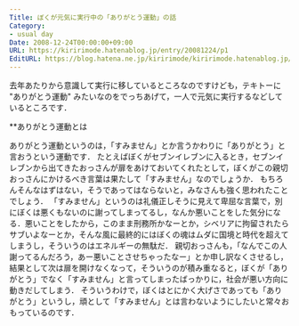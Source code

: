 ```yaml
---
Title: ぼくが元気に実行中の「ありがとう運動」の話
Category:
- usual day
Date: 2008-12-24T00:00:00+09:00
URL: https://kiririmode.hatenablog.jp/entry/20081224/p1
EditURL: https://blog.hatena.ne.jp/kiririmode/kiririmode.hatenablog.jp/atom/entry/8454420450078213703
---
```



去年あたりから意識して実行に移しているところなのですけども，テキトーに "ありがとう運動" みたいなのをでっちあげて，一人で元気に実行するなどしているところです．

**ありがとう運動とは

ありがとう運動というのは，「すみません」とか言うかわりに「ありがとう」と言おうという運動です．
たとえばぼくがセブンイレブンに入るとき，セブンイレブンから出てきたおっさんが扉をあけておいてくれたとして，ぼくがこの親切おっさんにかけるべき言葉は果たして「すみません」なのでしょうか．
もちろんそんなはずはない，そうであってはならないと，みなさんも強く思われたことでしょう．
「すみません」というのは礼儀正しそうに見えて卑屈な言葉で，別にぼくは悪くもないのに謝ってしまってるし，なんか悪いことをした気分になる．悪いことをしたから，このまま刑務所かなーとか，シベリアに拘留されたらサブいよなーとか，そんな風に最終的にはぼくの魂はムダに国境と時代を超えてしまうし，そういうのはエネルギーの無駄だ．
親切おっさんも，「なんでこの人謝ってるんだろう，あー悪いことさせちゃったなー」とか申し訳なくさせるし，結果として次は扉を開けなくなって，そういうのが積み重なると，ぼくが「ありがとう」でなく「すみません」と言ってしまったばっかりに，社会が悪い方向に動きだしてしまう．
そういうわけで，ぼくはとにかく大げさであっても「ありがとう」というし，頑として「すみません」とは言わないようにしたいと常々おもっているのです．
